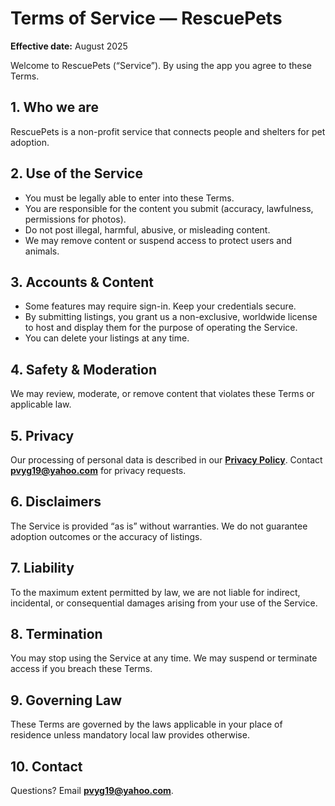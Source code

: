 # Terms of Service — RescuePets
**Effective date:** August 2025

Welcome to RescuePets (“Service”). By using the app you agree to these Terms.

## 1. Who we are
RescuePets is a non-profit service that connects people and shelters for pet adoption.

## 2. Use of the Service
- You must be legally able to enter into these Terms.
- You are responsible for the content you submit (accuracy, lawfulness, permissions for photos).
- Do not post illegal, harmful, abusive, or misleading content.
- We may remove content or suspend access to protect users and animals.

## 3. Accounts & Content
- Some features may require sign-in. Keep your credentials secure.
- By submitting listings, you grant us a non-exclusive, worldwide license to host and display them for the purpose of operating the Service.
- You can delete your listings at any time.

## 4. Safety & Moderation
We may review, moderate, or remove content that violates these Terms or applicable law.

## 5. Privacy
Our processing of personal data is described in our **[Privacy Policy](./privacy-policy.md)**. Contact **pvyg19@yahoo.com** for privacy requests.

## 6. Disclaimers
The Service is provided “as is” without warranties. We do not guarantee adoption outcomes or the accuracy of listings.

## 7. Liability
To the maximum extent permitted by law, we are not liable for indirect, incidental, or consequential damages arising from your use of the Service.

## 8. Termination
You may stop using the Service at any time. We may suspend or terminate access if you breach these Terms.

## 9. Governing Law
These Terms are governed by the laws applicable in your place of residence unless mandatory local law provides otherwise.

## 10. Contact
Questions? Email **pvyg19@yahoo.com**.
